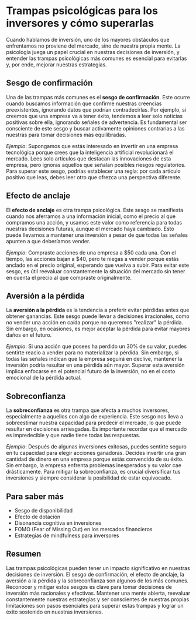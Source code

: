 # Trampas psicológicas para los inversores y cómo superarlas

Cuando hablamos de inversión, uno de los mayores obstáculos que enfrentamos no proviene del mercado, sino de nuestra propia mente. La psicología juega un papel crucial en nuestras decisiones de inversión, y entender las trampas psicológicas más comunes es esencial para evitarlas y, por ende, mejorar nuestras estrategias.

## Sesgo de confirmación

Una de las trampas más comunes es el **sesgo de confirmación**. Este ocurre cuando buscamos información que confirme nuestras creencias preexistentes, ignorando datos que podrían contradecirlas. Por ejemplo, si creemos que una empresa va a tener éxito, tendemos a leer solo noticias positivas sobre ella, ignorando señales de advertencia. Es fundamental ser consciente de este sesgo y buscar activamente opiniones contrarias a las nuestras para tomar decisiones más equilibradas.

*Ejemplo*: Supongamos que estás interesado en invertir en una empresa tecnológica porque crees que la inteligencia artificial revolucionará el mercado. Lees solo artículos que destacan las innovaciones de esta empresa, pero ignoras aquellos que señalan posibles riesgos regulatorios. Para superar este sesgo, podrías establecer una regla: por cada artículo positivo que leas, debes leer otro que ofrezca una perspectiva diferente.

## Efecto de anclaje

El **efecto de anclaje** es otra trampa psicológica. Este sesgo se manifiesta cuando nos aferramos a una información inicial, como el precio al que compramos una acción, y usamos este valor como referencia para todas nuestras decisiones futuras, aunque el mercado haya cambiado. Esto puede llevarnos a mantener una inversión a pesar de que todas las señales apunten a que deberíamos vender.

*Ejemplo*: Compraste acciones de una empresa a $50 cada una. Con el tiempo, las acciones bajan a $40, pero te niegas a vender porque estás anclado en el precio original, esperando que vuelva a subir. Para evitar este sesgo, es útil reevaluar constantemente la situación del mercado sin tener en cuenta el precio al que compraste originalmente.

## Aversión a la pérdida

La **aversión a la pérdida** es la tendencia a preferir evitar pérdidas antes que obtener ganancias. Este sesgo puede llevar a decisiones irracionales, como no vender una acción en caída porque no queremos "realizar" la pérdida. Sin embargo, en ocasiones, es mejor aceptar la pérdida para evitar mayores daños en el futuro.

*Ejemplo*: Si una acción que posees ha perdido un 30% de su valor, puedes sentirte reacio a vender para no materializar la pérdida. Sin embargo, si todas las señales indican que la empresa seguirá en declive, mantener la inversión podría resultar en una pérdida aún mayor. Superar esta aversión implica enfocarse en el potencial futuro de la inversión, no en el costo emocional de la pérdida actual.

## Sobreconfianza

La **sobreconfianza** es otra trampa que afecta a muchos inversores, especialmente a aquellos con algo de experiencia. Este sesgo nos lleva a sobreestimar nuestra capacidad para predecir el mercado, lo que puede resultar en decisiones arriesgadas. Es importante recordar que el mercado es impredecible y que nadie tiene todas las respuestas.

*Ejemplo*: Después de algunas inversiones exitosas, puedes sentirte seguro en tu capacidad para elegir acciones ganadoras. Decides invertir una gran cantidad de dinero en una empresa porque estás convencido de su éxito. Sin embargo, la empresa enfrenta problemas inesperados y su valor cae drásticamente. Para mitigar la sobreconfianza, es crucial diversificar tus inversiones y siempre considerar la posibilidad de estar equivocado.

## Para saber más

- Sesgo de disponibilidad
- Efecto de dotación
- Disonancia cognitiva en inversiones
- FOMO (Fear of Missing Out) en los mercados financieros
- Estrategias de mindfulness para inversores

## Resumen

Las trampas psicológicas pueden tener un impacto significativo en nuestras decisiones de inversión. El sesgo de confirmación, el efecto de anclaje, la aversión a la pérdida y la sobreconfianza son algunos de los más comunes. Reconocer y mitigar estos sesgos es clave para tomar decisiones de inversión más racionales y efectivas. Mantener una mente abierta, reevaluar constantemente nuestras estrategias y ser conscientes de nuestras propias limitaciones son pasos esenciales para superar estas trampas y lograr un éxito sostenido en nuestras inversiones.